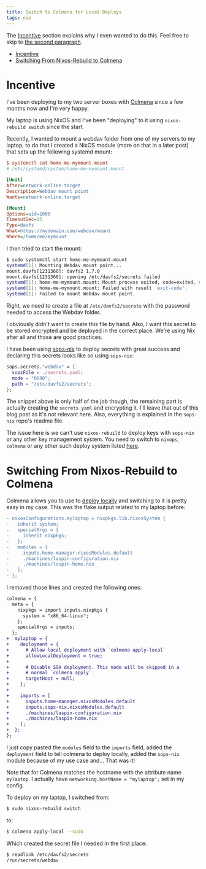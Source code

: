 ```yaml
---
title: Switch to Colmena for Local Deploys
tags: nix
---
```


The [Incentive](#incentive) section explains why I even wanted to do this. Feel free to skip to [the second paragraph](#switching-from-nixos-rebuild-to-colmena).

<!--toc:start-->
- [Incentive](#incentive)
- [Switching From Nixos-Rebuild to Colmena](#switching-from-nixos-rebuild-to-colmena)
<!--toc:end-->

# Incentive

I've been deploying to my two server boxes with [Colmena](https://colmena.cli.rs/unstable/) since a
few months now and I'm very happy.

My laptop is using NixOS and I've been "deploying" to it using `nixos-rebuild switch` since the
start.

Recently, I wanted to mount a webdav folder from one of my servers to my laptop, to do that I
created a NixOS module (more on that in a later post) that sets up the following systemd mount:

```ini
$ systemctl cat home-me-mymount.mount 
# /etc/systemd/system/home-me-mymount.mount

[Unit]
After=network-online.target
Description=Webdav mount point
Wants=network-online.target

[Mount]
Options=uid=1000
TimeoutSec=15
Type=davfs
What=https://mydomain.com/webdav/mount
Where=/home/me/mymount
```

I then tried to start the mount:

```bash
$ sudo systemctl start home-me-mymount.mount 
systemd[1]: Mounting Webdav mount point...
mount.davfs[1231360]: davfs2 1.7.0
mount.davfs[1231360]: opening /etc/davfs2/secrets failed
systemd[1]: home-me-mymount.mount: Mount process exited, code=exited, status=255/EXCEPTION
systemd[1]: home-me-mymount.mount: Failed with result 'exit-code'.
systemd[1]: Failed to mount Webdav mount point.
```

Right, we need to create a file at `/etc/davfs2/secrets` with the password needed to access the
Webdav folder.

I obviously didn't want to create this file by hand. Also, I want this secret to be stored encrypted and be deployed in the correct place. We're using Nix after all and those are good practices.

I have been using [sops-nix](https://github.com/Mic92/sops-nix) to deploy secrets with great success and declaring this secrets looks like so using `sops-nix`:

```nix
sops.secrets."webdav" = {
  sopsFile = ./secrets.yaml;
  mode = "0600";
  path = "/etc/davfs2/secrets";
};
```

The snippet above is only half of the job though, the remaining part is actually creating the
`secrets.yaml` and encrypting it. I'll leave that out of this blog post as it's not relevant here.
Also, everything is explained in the `sops-nix` repo's readme file.

The issue here is we can't use `nixos-rebuild` to deploy keys with `sops-nix` or any other key
management system. You need to switch to `nixops`, `colmena` or any other such deploy system listed
[here](https://wiki.nixos.org/wiki/Applications#Deployment).

# Switching From Nixos-Rebuild to Colmena

Colmena allows you to use to [deploy
locally](https://colmena.cli.rs/unstable/features/apply-local.html) and switching to it is pretty
easy in my case. This was the flake output related to my laptop before:

```diff
- nixosConfigurations.mylaptop = nixpkgs.lib.nixosSystem {
-   inherit system;
-   specialArgs = {
-     inherit nixpkgs;
-   };
-   modules = [
-     inputs.home-manager.nixosModules.default
-     ./machines/laspin-configuration.nix
-     ./machines/laspin-home.nix
-   ];
- };
```

I removed those lines and created the following ones:

```diff
colmena = {
  meta = {
    nixpkgs = import inputs.nixpkgs {
      system = "x86_64-linux";
    };
    specialArgs = inputs;
  };
+  mylaptop = {
+    deployment = {
+      # Allow local deployment with `colmena apply-local`
+      allowLocalDeployment = true;
+
+      # Disable SSH deployment. This node will be skipped in a
+      # normal `colmena apply`.
+      targetHost = null;
+    };
+
+    imports = [
+      inputs.home-manager.nixosModules.default
+      inputs.sops-nix.nixosModules.default
+      ./machines/laspin-configuration.nix
+      ./machines/laspin-home.nix
+    ];
+  };
};
```

I just copy pasted the `modules` field to the `imports` field, added the `deployment` field to tell
colmena to deploy locally, added the `sops-nix` module because of my use case and... That was it!

Note that for Colmena matches the hostname with the attribute name `mylaptop`. I actually have `networking.hostName = "mylaptop";` set in my config.

To deploy on my laptop, I switched from:

```bash
$ sudo nixos-rebuild switch
```

to:

```bash
$ colmena apply-local --sudo
```

Which created the secret file I needed in the first place:

```bash
$ readlink /etc/davfs2/secrets 
/run/secrets/webdav
```
